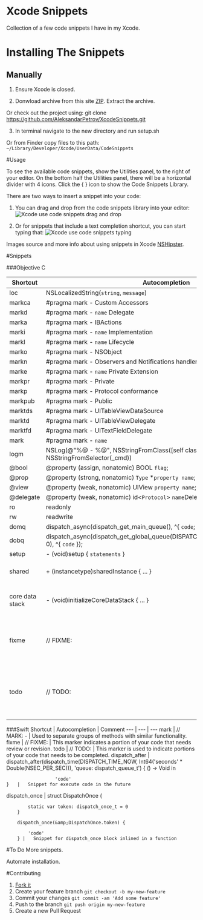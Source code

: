 # Xcode Snippets

Collection of a few code snippets I have in my Xcode.

# Installing The Snippets

## Manually

1. Ensure Xcode is closed.

2. Donwload archive from this site [ZIP](https://github.com/AleksandarPetrov/XcodeSnippets/archive/master.zip). Extract the archive.

  Or check out the project using: git clone https://github.com/AleksandarPetrov/XcodeSnippets.git

3. In terminal navigate to the new directory and run setup.sh

  Or from Finder copy files to this path: `~/Library/Developer/Xcode/UserData/CodeSnippets`

#Usage

To see the available code snippets, show the Utilities panel, to the right of your editor. On the bottom half the Utilities panel, there will be a horizontal divider with 4 icons. Click the { } icon to show the Code Snippets Library.

There are two ways to insert a snippet into your code:

1. You can drag and drop from the code snippets library into your editor:
![Xcode use code snippets drag and drop](http://nshipster.s3.amazonaws.com/xcode-snippet-drag-and-drop.gif)

2. Or for snippets that include a text completion shortcut, you can start typing that:
![Xcode use code snippets typing](http://nshipster.s3.amazonaws.com/xcode-snippet-text-completion-shortcut.gif)

Images source and more info about using snippets in Xcode [NSHipster](http://nshipster.com/xcode-snippets/).

#Snippets

###Objective C

Shortcut  | Autocompletion  | Comment
--- | --- | ---
loc             |     NSLocalizedString(`string`, `message`)  |
markca          |     #pragma mark - Custom Accessors         |
markd           |     #pragma mark - `name` Delegate  |
marka           |     #pragma mark - IBActions  |
marki           |     #pragma mark - `name` Implementation  |
markl           |     #pragma mark - `name` Lifecycle |
marko           |     #pragma mark - NSObject |
markn           |     #pragma mark - Observers and Notifications handlers |
marke           |     #pragma mark - `name` Private Extension |
markpr          |     #pragma mark - Private  |
markp           |     #pragma mark - Protocol conformance |
markpub         |     #pragma mark - Public |
marktds         |     #pragma mark - UITableViewDataSource  |
marktd          |     #pragma mark - UITableViewDelegate  |
marktfd         |     #pragma mark - UITextFieldDelegate  |
mark            |     #pragma mark - `name` |
logm            |     NSLog(@"%@ - %@", NSStringFromClass([self class]), NSStringFromSelector(_cmd))  |
@bool           |     @property (assign, nonatomic) BOOL `flag`;  |
@prop           |     @property (strong, nonatomic) `Type` *`property name`;  |
@view           |     @property (weak, nonatomic) UIView `property name`; |
@delegate       |     @property (weak, nonatomic) id<`Protocol`> `name`Delegate;  |
ro              |     readonly  |
rw              |     readwrite |
domq            |     dispatch_async(dispatch_get_main_queue(), ^{ `code`; });  |
dobq            |     dispatch_async(dispatch_get_global_queue(DISPATCH_QUEUE_PRIORITY_DEFAULT, 0), ^{ `code` }); |
setup           |     - (void)setup { `statements` }  |
shared          |     + (instancetype)sharedInstance { ... }  |   Full method using dispatch_once
core data stack |     - (void)initializeCoreDataStack { ... } |   Creates mom, psc and moc on the main queue
fixme           |     // FIXME:   |   This marker indicates a portion of your code that needs review or revision.
todo            |     // TODO:    |   This marker is used to indicate portions of your code that needs to be completed.

###Swift
Shortcut  | Autocompletion  | Comment
--- | --- | ---
mark            | // MARK: -  |   Used to separate groups of methods with similar functionality.
fixme           | // FIXME:   |   This marker indicates a portion of your code that needs review or revision.
todo            | // TODO:    |   This marker is used to indicate portions of your code that needs to be completed.
dispatch_after  | dispatch_after(dispatch_time(DISPATCH_TIME_NOW, Int64('seconds' * Double(NSEC_PER_SEC))), 'queue: dispatch_queue_t') { () -> Void in
        
        	          'code'
    }   |   Snippet for execute code in the future
dispatch_once   | struct DispatchOnce {
            
            static var token: dispatch_once_t = 0
        }
        
        dispatch_once(&amp;DispatchOnce.token) {
            
            'code'
        } |   Snippet for dispatch_once block inlined in a function


#To Do
More snippets.

Automate installation.

#Contributing

1. [Fork it](https://github.com/AleksandarPetrov/XcodeSnippets/fork)
2. Create your feature branch `git checkout -b my-new-feature`
3. Commit your changes `git commit -am 'Add some feature'`
4. Push to the branch `git push origin my-new-feature`
5. Create a new Pull Request
